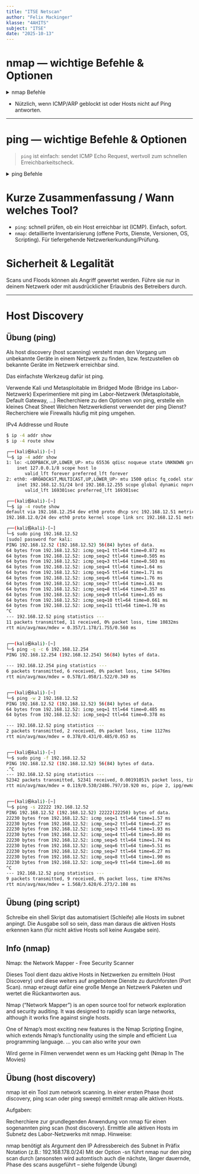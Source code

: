 ```yaml
---
title: "ITSE Netscan"
author: "Felix Mackinger"
klasse: "4AHITS"
subject: "ITSE"
date: "2025-10-13"
---
```



# nmap — wichtige Befehle & Optionen

<details>
    <summary>nmap Befehle</summary>


    ```bash
    # Einfacher Portscan (Standard-Scan der 1000 häufigsten Ports)
    nmap 192.0.2.10
    ```
    * Scannt Standard‑TCP‑Ports und zeigt offene Ports an.


    ```bash
    # Ping-Scan (nur Hosts "alive" prüfen, keine Ports)
    nmap -sn 192.0.2.0/24
    ```
    * Nutze, um herauszufinden, welche Hosts im Subnetz erreichbar sind.


    ```bash
    # TCP SYN (Stealth) Scan — schneller, häufig verwendeter Portscan (root)
    sudo nmap -sS target.example.com
    ```
    * Halböffnender Scan (SYN). Schneller als vollständiger Connect‑Scan und oft weniger protokolliert.


    ```bash
    # Versionserkennung der Services
    sudo nmap -sV target.example.com
    ```
    * Versucht, Dienstnamen & Versionen (z. B. nginx 1.18) zu ermitteln.


    ```bash
    # OS-Erkennung
    sudo nmap -O target.example.com
    ```
    * Versucht, das Betriebssystem zu bestimmen (Fingerprinting). Genauigkeit variiert.


    ```bash
    # Aggressiver Scan (sV + OS + Skripte + Traceroute)
    sudo nmap -A target.example.com
    ```
    * Kombination von mehreren Techniken; liefert viel Info, ist aber auffälliger.


    ```bash
    # UDP-Scan (langsam, oft viele False‑Positives)
    sudo nmap -sU target.example.com
    ```
    * Prüft UDP‑Ports; dauert länger und kann mehr Fehlalarme erzeugen.


    ```bash
    # Nur bestimmte Ports scannen
    nmap -p 22,80,443 target.example.com
    # oder Bereich:
    nmap -p 1-1000 target.example.com
    ```

    ```bash
    # Top N häufige Ports
    nmap --top-ports 100 target.example.com
    ```

    ```bash
    # Keine Host-Erreichbarkeitsprüfung (tut so, als wären Hosts 'up')
    nmap -Pn target.example.com
    ```

</details>

* Nützlich, wenn ICMP/ARP geblockt ist oder Hosts nicht auf Ping antworten.

---

# ping — wichtige Befehle & Optionen

> `ping` ist einfach: sendet ICMP Echo Request, wertvoll zum schnellen Erreichbarkeitscheck.

<details>
    <summary>ping Befehle</summary>


    ```bash
    # Einfache Nutzung (Linux/macOS)
    ping 192.0.2.10
    # Windows: ping läuft 4 Pakete und stoppt automatisch
    ```

    ```bash
    # Anzahl der Echos (Linux/macOS)
    ping -c 4 192.0.2.10
    ```

    ```bash
    # Intervall zwischen Paketen (Sekunden)
    ping -i 0.5 192.0.2.10   # 0.5s Abstand (root erforderlich für <0.2s)
    ```

    ```bash
    # Paketgröße (Bytes)
    ping -s 1400 192.0.2.10
    ```

    ```bash
    # Timeout für Antwort in Sekunden (Linux)
    ping -W 2 192.0.2.10    # wartet max. 2 Sekunden pro Paket
    ```

    ```bash
    # Gesamtdauer (Deadline) bis zum Stoppen
    ping -w 10 192.0.2.10   # nach 10 Sekunden stoppen
    ```

    ```bash
    # Leiser Modus — nur Zusammenfassung
    ping -q -c 4 192.0.2.10
    ```

    ```bash
    # Flood ping (sehr aggressiv, root; NICHT ohne Erlaubnis verwenden)
    sudo ping -f 192.0.2.10
    ```

    ```bash
    # IPv6 ping (Linux: ping6 oder ping -6)
    ping6 2001:db8::1
    # oder
    ping -6 2001:db8::1
    ```

</details>

# Kurze Zusammenfassung / Wann welches Tool?

* `ping`: schnell prüfen, ob ein Host erreichbar ist (ICMP). Einfach, sofort.
* `nmap`: detaillierte Inventarisierung (offene Ports, Dienste, Versionen, OS, Scripting). Für tiefergehende Netzwerkerkundung/Prüfung.

# Sicherheit & Legalität

Scans und Floods können als Angriff gewertet werden. Führe sie nur in deinem Netzwerk oder mit ausdrücklicher Erlaubnis des Betreibers durch.

---

# Host Discovery

## Übung (ping)
Als host discovery (host scanning) versteht man den Vorgang um unbekannte Geräte in einem Netzwerk zu finden, bzw. festzustellen ob bekannte Geräte im Netzwerk erreichbar sind.

Das einfachste Werkzeug dafür ist ping.

Verwende Kali und Metasploitable im Bridged Mode (Bridge ins Labor-Netzwerk)
Experimentiere mit ping im Labor-Netzwerk (Metasploitable, Default Gateway, …)
Recherchiere zu den Optionen von ping, erstelle ein kleines Cheat Sheet
Welchen Netzwerkdienst verwendet der ping Dienst? Recherchiere wie Firewalls häufig mit ping umgehen.

IPv4 Addresse und Route
```sh
$ ip -4 addr show
$ ip -4 route show
```

```sh
┌──(kali㉿kali)-[~]
└─$ ip -4 addr show
1: lo: <LOOPBACK,UP,LOWER_UP> mtu 65536 qdisc noqueue state UNKNOWN group default qlen 1000
    inet 127.0.0.1/8 scope host lo
       valid_lft forever preferred_lft forever
2: eth0: <BROADCAST,MULTICAST,UP,LOWER_UP> mtu 1500 qdisc fq_codel state UP group default qlen 1000
    inet 192.168.12.51/24 brd 192.168.12.255 scope global dynamic noprefixroute eth0
       valid_lft 169301sec preferred_lft 169301sec

┌──(kali㉿kali)-[~]
└─$ ip -4 route show
default via 192.168.12.254 dev eth0 proto dhcp src 192.168.12.51 metric 100 
192.168.12.0/24 dev eth0 proto kernel scope link src 192.168.12.51 metric 100 
```

```sh
┌──(kali㉿kali)-[~]
└─$ sudo ping 192.168.12.52  
[sudo] password for kali: 
PING 192.168.12.52 (192.168.12.52) 56(84) bytes of data.
64 bytes from 192.168.12.52: icmp_seq=1 ttl=64 time=0.872 ms
64 bytes from 192.168.12.52: icmp_seq=2 ttl=64 time=0.505 ms
64 bytes from 192.168.12.52: icmp_seq=3 ttl=64 time=0.503 ms
64 bytes from 192.168.12.52: icmp_seq=4 ttl=64 time=1.64 ms
64 bytes from 192.168.12.52: icmp_seq=5 ttl=64 time=1.71 ms
64 bytes from 192.168.12.52: icmp_seq=6 ttl=64 time=1.76 ms
64 bytes from 192.168.12.52: icmp_seq=7 ttl=64 time=1.61 ms
64 bytes from 192.168.12.52: icmp_seq=8 ttl=64 time=0.357 ms
64 bytes from 192.168.12.52: icmp_seq=9 ttl=64 time=1.65 ms
64 bytes from 192.168.12.52: icmp_seq=10 ttl=64 time=0.661 ms
64 bytes from 192.168.12.52: icmp_seq=11 ttl=64 time=1.70 ms
^C
--- 192.168.12.52 ping statistics ---
11 packets transmitted, 11 received, 0% packet loss, time 10832ms
rtt min/avg/max/mdev = 0.357/1.178/1.755/0.560 ms


┌──(kali㉿kali)-[~]
└─$ ping -q -c 6 192.168.12.254 
PING 192.168.12.254 (192.168.12.254) 56(84) bytes of data.
 
--- 192.168.12.254 ping statistics ---
6 packets transmitted, 6 received, 0% packet loss, time 5476ms
rtt min/avg/max/mdev = 0.578/1.058/1.522/0.349 ms


┌──(kali㉿kali)-[~]
└─$ ping -w 2 192.168.12.52
PING 192.168.12.52 (192.168.12.52) 56(84) bytes of data.
64 bytes from 192.168.12.52: icmp_seq=1 ttl=64 time=0.485 ms
64 bytes from 192.168.12.52: icmp_seq=2 ttl=64 time=0.378 ms

--- 192.168.12.52 ping statistics ---
2 packets transmitted, 2 received, 0% packet loss, time 1127ms
rtt min/avg/max/mdev = 0.378/0.431/0.485/0.053 ms


┌──(kali㉿kali)-[~]
└─$ sudo ping -f 192.168.12.52
PING 192.168.12.52 (192.168.12.52) 56(84) bytes of data.
.^C
--- 192.168.12.52 ping statistics ---
52342 packets transmitted, 52341 received, 0.00191051% packet loss, time 29948ms
rtt min/avg/max/mdev = 0.119/0.530/2486.797/10.920 ms, pipe 2, ipg/ewma 0.572/0.485 ms


┌──(kali㉿kali)-[~]
└─$ ping -s 22222 192.168.12.52
PING 192.168.12.52 (192.168.12.52) 22222(22250) bytes of data.
22230 bytes from 192.168.12.52: icmp_seq=1 ttl=64 time=1.57 ms
22230 bytes from 192.168.12.52: icmp_seq=2 ttl=64 time=6.27 ms
22230 bytes from 192.168.12.52: icmp_seq=3 ttl=64 time=1.93 ms
22230 bytes from 192.168.12.52: icmp_seq=4 ttl=64 time=5.80 ms
22230 bytes from 192.168.12.52: icmp_seq=5 ttl=64 time=1.74 ms
22230 bytes from 192.168.12.52: icmp_seq=6 ttl=64 time=5.51 ms
22230 bytes from 192.168.12.52: icmp_seq=7 ttl=64 time=6.27 ms
22230 bytes from 192.168.12.52: icmp_seq=8 ttl=64 time=1.90 ms
22230 bytes from 192.168.12.52: icmp_seq=9 ttl=64 time=1.60 ms
^C
--- 192.168.12.52 ping statistics ---
9 packets transmitted, 9 received, 0% packet loss, time 8767ms
rtt min/avg/max/mdev = 1.568/3.620/6.273/2.108 ms

```





## Übung (ping script)
Schreibe ein shell Skript das automatisiert (Schleife) alle Hosts im subnet anpingt. Die Ausgabe soll so sein, dass man daraus die aktiven Hosts erkennen kann (für nicht aktive Hosts soll keine Ausgabe sein).





## Info (nmap)
Nmap: the Network Mapper - Free Security Scanner

Dieses Tool dient dazu aktive Hosts in Netzwerken zu ermitteln (Host Discovery) und diese weiters auf angebotene Dienste zu durchforsten (Port Scan). nmap erzeugt dafür eine große Menge an Netzwerk Paketen und wertet die Rückantworten aus.

Nmap (“Network Mapper”) is an open source tool for network exploration and security auditing. It was designed to rapidly scan large networks, although it works fine against single hosts.

One of Nmap’s most exciting new features is the Nmap Scripting Engine, which extends Nmap’s functionality using the simple and efficient Lua programming language. … you can also write your own

Wird gerne in Filmen verwendet wenn es um Hacking geht (Nmap In The Movies)

## Übung (host discovery)
nmap ist ein Tool zum network scanning. In einer ersten Phase (host discovery, ping scan oder ping sweep) ermittelt nmap alle aktiven Hosts.

Aufgaben:

Recherchiere zur grundlegenden Anwendung von nmap für einen sogenannten ping scan (host discovery).
Ermittle alle aktiven Hosts im Subnetz des Labor-Netzwerks mit nmap.
Hinweise:

nmap benötigt als Argument den IP Adressbereich des Subnet in Präfix Notation (z.B.: 192.168.178.0/24)
Mit der Option -sn führt nmap nur den ping scan durch (ansonsten wird automtisch auch die nächste, länger dauernde, Phase des scans ausgeführt – siehe folgende Übung)
